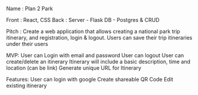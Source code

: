 Name : Plan 2 Park


Front : React, CSS
Back :
    Server - Flask
    DB - Postgres & CRUD

Pitch : Create a web application that allows creating a national park trip itinerary, and registration, login & logout. Users can save their trip itineraries under their users


MVP:
User can Login with email and password
User can logout
User can create/delete an itinerary
Itinerary will include a basic description, time and location (can be link)
Generate unique URL for Itinerary

Features:
User can login with google
Create shareable QR Code
Edit existing itinerary